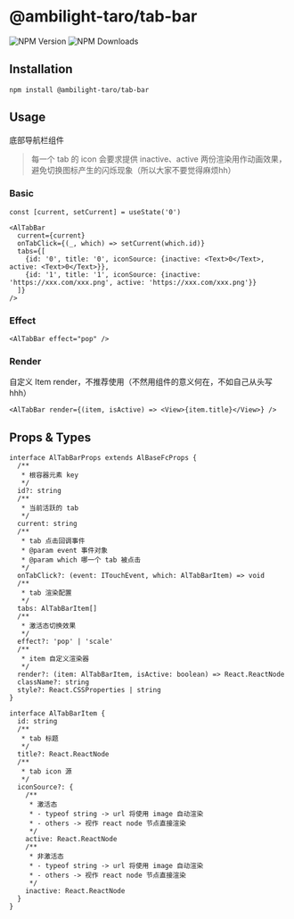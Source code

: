 # @ambilight-taro/tab-bar

![NPM Version](https://img.shields.io/npm/v/%40ambilight-taro%2Ftab-bar)
![NPM Downloads](https://img.shields.io/npm/dm/%40ambilight-taro%2Ftab-bar)

## Installation

```shell
npm install @ambilight-taro/tab-bar
```

## Usage

底部导航栏组件

> 每一个 tab 的 icon 会要求提供 inactive、active 两份渲染用作动画效果，避免切换图标产生的闪烁现象（所以大家不要觉得麻烦hh）

### Basic

```tsx
const [current, setCurrent] = useState('0')

<AlTabBar 
  current={current}
  onTabClick={(_, which) => setCurrent(which.id)}
  tabs={[
    {id: '0', title: '0', iconSource: {inactive: <Text>0</Text>, active: <Text>0</Text>}},
    {id: '1', title: '1', iconSource: {inactive: 'https://xxx.com/xxx.png', active: 'https://xxx.com/xxx.png'}}
  ]} 
/>
```

### Effect

```tsx
<AlTabBar effect="pop" />
```

### Render

自定义 Item render，不推荐使用（不然用组件的意义何在，不如自己从头写hhh）

```tsx
<AlTabBar render={(item, isActive) => <View>{item.title}</View>} />
```

## Props & Types

```tsx
interface AlTabBarProps extends AlBaseFcProps {
  /**
   * 根容器元素 key
   */
  id?: string
  /**
   * 当前活跃的 tab
   */
  current: string
  /**
   * tab 点击回调事件
   * @param event 事件对象
   * @param which 哪一个 tab 被点击
   */
  onTabClick?: (event: ITouchEvent, which: AlTabBarItem) => void
  /**
   * tab 渲染配置
   */
  tabs: AlTabBarItem[]
  /**
   * 激活态切换效果
   */
  effect?: 'pop' | 'scale'
  /**
   * item 自定义渲染器
   */
  render?: (item: AlTabBarItem, isActive: boolean) => React.ReactNode
  className?: string
  style?: React.CSSProperties | string
}
```

```tsx
interface AlTabBarItem {
  id: string
  /**
   * tab 标题
   */
  title?: React.ReactNode
  /**
   * tab icon 源
   */
  iconSource?: {
    /**
     * 激活态
     * - typeof string -> url 将使用 image 自动渲染
     * - others -> 视作 react node 节点直接渲染
     */
    active: React.ReactNode
    /**
     * 非激活态
     * - typeof string -> url 将使用 image 自动渲染
     * - others -> 视作 react node 节点直接渲染
     */
    inactive: React.ReactNode
  }
}
```
